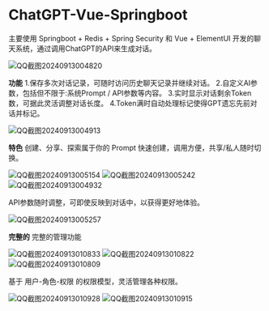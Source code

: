 # ChatGPT-Vue-Springboot
主要使用 Springboot + Redis + Spring Security 和 Vue + ElementUI 开发的聊天系统，通过调用ChatGPT的API来生成对话。

![QQ截图20240913004820](https://github.com/user-attachments/assets/e71cd7ba-35bb-4e1a-9c4f-3dcc4e87ab57)

**功能**
   1.保存多次对话记录，可随时访问历史聊天记录并继续对话。
   2.自定义AI参数，包括但不限于:系统Prompt / API参数等内容。
   3.实时显示对话剩余Token数，可据此灵活调整对话长度。
   4.Token满时自动处理标记使得GPT遗忘先前对话并标记。
   
  ![QQ截图20240913004913](https://github.com/user-attachments/assets/cb991733-8317-418a-9ff1-39014feeebfa)

**特色**
   创建、分享、探索属于你的 Prompt 快速创建，调用方便，共享/私人随时切换。
    
   ![QQ截图20240913005154](https://github.com/user-attachments/assets/afee6d46-9eb9-4117-9f19-8bc01635a61b)
   ![QQ截图20240913005242](https://github.com/user-attachments/assets/ecbf935f-5091-41b5-89b5-ee8555040ba0)
   ![QQ截图20240913004932](https://github.com/user-attachments/assets/e5bfa328-9ebd-43eb-b12e-33843cc82b69)

   API参数随时调整，可即使反映到对话中，以获得更好地体验。
   
   ![QQ截图20240913005257](https://github.com/user-attachments/assets/5df5796e-c661-4265-a44e-f066e1bd7fec)

**完整的**
   完整的管理功能
   
   ![QQ截图20240913010833](https://github.com/user-attachments/assets/fb41db34-0ee8-4246-a13f-daadb4fc7daa)
   ![QQ截图20240913010822](https://github.com/user-attachments/assets/0ea46700-b422-4041-8410-0d0d8fdcd990)
   ![QQ截图20240913010809](https://github.com/user-attachments/assets/944ceb8e-2d6f-4ca6-97d5-ccbb0bc4adb2)

   基于 用户-角色-权限 的权限模型，灵活管理各种权限。

   ![QQ截图20240913010928](https://github.com/user-attachments/assets/13e91562-d0d2-4214-a98d-686c6ee7dd5a)
   ![QQ截图20240913010915](https://github.com/user-attachments/assets/acb59532-3f78-4a5d-9513-fd37b844555b)

    


  
